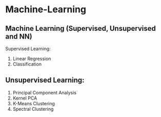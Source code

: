 # Machine-Learning
## Machine Learning (Supervised, Unsupervised and NN)
Supervised Learning:
 1. Linear Regression
 2. Classification

## Unsupervised Learning:
 1. Principal Component Analysis
 2. Kernel PCA
 3. K-Means Clustering
 4. Spectral Clustering
